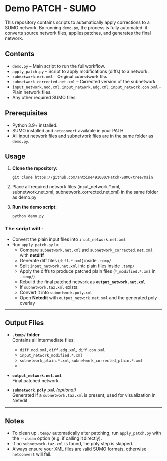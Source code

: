 # Demo PATCH - SUMO

This repository contains scripts to automatically apply corrections to a SUMO network. By running `demo.py`, the process is fully automated: it converts source network files, applies patches, and generates the final network.

## Contents

- `demo.py` – Main script to run the full workflow.
- `apply_patch.py` – Script to apply modifications (diffs) to a network.
- `subnetwork.net.xml` – Original subnetwork file.
- `subnetwork_corrected.net.xml` – Corrected version of the subnetwork.
- `input_network.nod.xml`, `input_network.edg.xml`, `input_network.con.xml` – Plain network files.
- Any other required SUMO files.

## Prerequisites

- Python 3.9+ installed.
- SUMO installed and `netconvert` available in your PATH.
- All input network files and subnetwork files are in the same folder as `demo.py`.

## Usage

1. **Clone the repository:**

    `git clone https://github.com/antoine491000/Patch-SUMO/tree/main`

2. Place all required network files (input_network.*.xml, subnetwork.net.xml, subnetwork_corrected.net.xml) in the same folder as demo.py
3. **Run the demo script:**

    `python demo.py`

### The script will :

- Convert the plain input files into `input_network.net.xml`  
- Run `apply_patch.py` to:
     - Compare `subnetwork.net.xml` and `subnetwork_corrected.net.xml` with **netdiff**  
     - Generate diff files (`diff.*.xml`) inside `.temp/`  
     - Split `input_network.net.xml` into plain files inside `.temp/`  
     - Apply the diffs to produce patched plain files (`*_modified.*.xml` in `.temp/`)  
     - Rebuild the final patched network as **`output_network.net.xml`**  
    - If `subnetwork.taz.xml` exists:
     - Convert it into `subnetwork.poly.xml`  
     - Open **Netedit** with `output_network.net.xml` and the generated poly overlay  

---

## Output Files

- **`.temp/` folder**  
  Contains all intermediate files:
  - `diff.nod.xml`, `diff.edg.xml`, `diff.con.xml`  
  - `input_network_modified.*.xml`  
  - `subnetwork_plain.*.xml`, `subnetwork_corrected_plain.*.xml`
  - 
- **`output_network.net.xml`**  
  Final patched network  

- **`subnetwork.poly.xml`** *(optional)*  
  Generated if a `subnetwork.taz.xml` is present, used for visualization in Netedit  

---

## Notes

- To clean up `.temp/` automatically after patching, run `apply_patch.py` with the `--clean` option (e.g. if calling it directly).  
- If no `subnetwork.taz.xml` is found, the poly step is skipped.  
- Always ensure your XML files are valid SUMO formats, otherwise `netconvert` will fail. 
